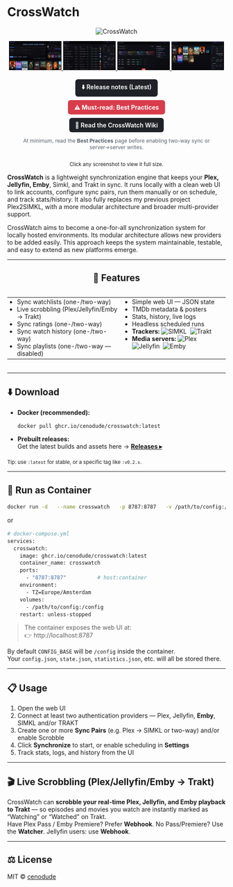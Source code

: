 # CrossWatch

<!-- Logo centered -->
<p align="center">
  <img src="images/CrossWatch.png" alt="CrossWatch" width="480">
</p>

<!-- Click-to-zoom screenshots (links to full size) -->
<p align="center">
  <a href="images/screenshot1.jpg">
    <img src="images/screenshot1.jpg" alt="CrossWatch — Screenshot 1" width="24%">
  </a>
  <a href="images/screenshot2.jpg">
    <img src="images/screenshot2.jpg" alt="CrossWatch — Screenshot 2" width="24%">
  </a>
  <a href="images/screenshot3.jpg">
    <img src="images/screenshot3.jpg" alt="CrossWatch — Screenshot 3" width="24%">
  </a>
  <a href="images/screenshot4.jpg">
    <img src="images/screenshot4.jpg" alt="CrossWatch — Screenshot 4" width="24%">
  </a>
</p>

<!-- Download + Wiki + Best Practices buttons -->
<div align="center" style="margin:6px 0 18px;">
  <a href="https://github.com/cenodude/CrossWatch/releases/latest"
     target="_blank" rel="noopener noreferrer"
     style="display:inline-block;margin:4px 6px;padding:8px 14px;border-radius:6px;background:#1f2328;color:#fff;text-decoration:none;font-weight:600;">
    ⬇️ Release notes (Latest)
  </a>
  <br>
  <a href="https://github.com/cenodude/CrossWatch/wiki/Best-Practices"
     target="_blank" rel="noopener noreferrer"
     style="display:inline-block;margin:4px 6px;padding:8px 14px;border-radius:6px;background:#d93c4a;color:#fff;text-decoration:none;font-weight:700;">
    ⚠️ Must-read: Best Practices
  </a>
  <br>
  <a href="https://github.com/cenodude/CrossWatch/wiki"
     target="_blank" rel="noopener noreferrer"
     style="display:inline-block;margin:4px 6px;padding:8px 14px;border-radius:6px;background:#1f2328;color:#fff;text-decoration:none;font-weight:600;">
    📘 Read the CrossWatch Wiki
  </a>
  <div style="margin-top:8px;font-size:12px;color:#57606a;">
    At minimum, read the <strong>Best Practices</strong> page before enabling two-way sync or server→server writes.
  </div>
</div>

<p align="center"><sub>Click any screenshot to view it full size.</sub></p>


**CrossWatch** is a lightweight synchronization engine that keeps your **Plex, Jellyfin, Emby**, Simkl, and Trakt in sync. It runs locally with a clean web UI to link accounts, configure sync pairs, run them manually or on schedule, and track stats/history. It also fully replaces my previous project Plex2SIMKL, with a more modular architecture and broader multi-provider support.

CrossWatch aims to become a one-for-all synchronization system for locally hosted environments. Its modular architecture allows new providers to be added easily. This approach keeps the system maintainable, testable, and easy to extend as new platforms emerge.

---

<h2 align="center">🚀 Features</h2>

<div align="center">
  <table style="display:inline-block;text-align:left;">
    <tr>
      <td valign="top">
        <ul style="margin:0;padding-left:1.1em">
          <li>Sync watchlists (one-/two-way)</li>
          <li>Live scrobbling (Plex/Jellyfin/Emby → Trakt)</li>
          <li>Sync ratings (one-/two-way)</li>
          <li>Sync watch history (one-/two-way)</li>
          <li>Sync playlists (one-/two-way — disabled)</li>
        </ul>
      </td>
      <td valign="top">
        <ul style="margin:0;padding-left:1.1em">
          <li>Simple web UI — JSON state</li>
          <li>TMDb metadata & posters</li>
          <li>Stats, history, live logs</li>
          <li>Headless scheduled runs</li>
          <li><strong>Trackers:</strong>
            <img alt="SIMKL" src="https://img.shields.io/badge/SIMKL-0AAEEF?labelColor=1f2328" />
            &nbsp;<img alt="Trakt" src="https://img.shields.io/badge/Trakt-ED1C24?logo=trakt&logoColor=white&labelColor=1f2328" />
          </li>
          <li><strong>Media servers:</strong>
            <img alt="Plex" src="https://img.shields.io/badge/Plex-FFA620?logo=plex&logoColor=black&labelColor=1f2328" />
            &nbsp;<img alt="Jellyfin" src="https://img.shields.io/badge/Jellyfin-946AD9?logo=jellyfin&logoColor=white&labelColor=1f2328" />
            &nbsp;<img alt="Emby" src="https://img.shields.io/badge/Emby-52B54B?logo=emby&logoColor=white&labelColor=1f2328" />
          </li>
        </ul>
      </td>
    </tr>
  </table>
</div>

---

## ⬇️ Download

- **Docker (recommended):**
  ```bash
  docker pull ghcr.io/cenodude/crosswatch:latest
  ```
- **Prebuilt releases:**  
  Get the latest builds and assets here → **[Releases ▸](https://github.com/cenodude/CrossWatch/releases/latest)**

<sub>Tip: use <code>:latest</code> for stable, or a specific tag like <code>:v0.2.x</code>.</sub>

---

## 🐳 Run as Container

```bash
docker run -d   --name crosswatch   -p 8787:8787   -v /path/to/config:/config   -e TZ=Europe/Amsterdam   ghcr.io/cenodude/crosswatch:latest
```

or

```bash
# docker-compose.yml
services:
  crosswatch:
    image: ghcr.io/cenodude/crosswatch:latest
    container_name: crosswatch
    ports:
      - "8787:8787"          # host:container
    environment:
      - TZ=Europe/Amsterdam
    volumes:
      - /path/to/config:/config
    restart: unless-stopped
```

> The container exposes the web UI at:  
> 👉 http://localhost:8787

By default <code>CONFIG_BASE</code> will be <code>/config</code> inside the container.  
Your <code>config.json</code>, <code>state.json</code>, <code>statistics.json</code>, etc. will all be stored there.

---

## 📋 Usage

1. Open the web UI  
2. Connect at least two authentication providers — Plex, Jellyfin, <b>Emby</b>, SIMKL and/or TRAKT  
3. Create one or more <b>Sync Pairs</b> (e.g. Plex → SIMKL or two-way) and/or enable Scrobble  
4. Click <b>Synchronize</b> to start, or enable scheduling in <b>Settings</b>  
5. Track stats, logs, and history from the UI

---

## 🎬 Live Scrobbling (Plex/Jellyfin/Emby → Trakt)

CrossWatch can <b>scrobble your real-time Plex, Jellyfin, and Emby playback to Trakt</b> — so episodes and movies you watch are instantly marked as “Watching” or “Watched” on Trakt.  
Have Plex Pass / Emby Premiere? Prefer <b>Webhook</b>. No Pass/Premiere? Use the <b>Watcher</b>. Jellyfin users: use <b>Webhook</b>.

---

## ⚖️ License

MIT © <a href="https://github.com/cenodude">cenodude</a>
